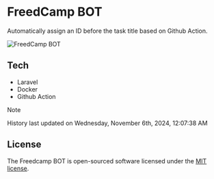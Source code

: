 # FreedCamp BOT

Automatically assign an ID before the task title based on Github Action.

![FreedCamp BOT](https://repository-images.githubusercontent.com/737932867/7d34798b-2680-471c-b089-a78a718d3d6a)

## Tech

- Laravel
- Docker
- Github Action

> [!NOTE]  
> History last updated on Wednesday, November 6th, 2024, 12:07:38 AM

## License

The Freedcamp BOT is open-sourced software licensed under the [MIT license](https://opensource.org/licenses/MIT).
